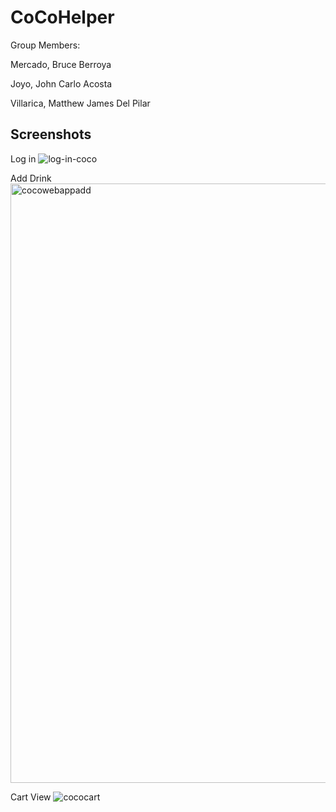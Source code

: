 # CoCoHelper

Group Members:

Mercado, Bruce Berroya

Joyo, John Carlo Acosta

Villarica, Matthew James Del Pilar

## Screenshots

Log in
![log-in-coco](https://github.com/antimatter07/CoCoHelper/assets/53604004/c06e8958-2c53-45e4-9147-0df31235e258)

Add Drink
<img width="959" alt="cocowebappadd" src="https://github.com/antimatter07/CoCoHelper/assets/53604004/5a1ea039-f38d-4dea-885c-72a1b588f6db">

Cart View
![cococart](https://github.com/antimatter07/CoCoHelper/assets/53604004/bd15ab6f-8048-4a2e-998d-be0ce0477778)
